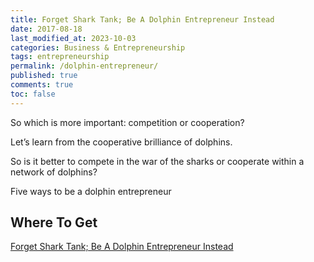 ```yaml
---
title: Forget Shark Tank; Be A Dolphin Entrepreneur Instead
date: 2017-08-18
last_modified_at: 2023-10-03
categories: Business & Entrepreneurship
tags: entrepreneurship
permalink: /dolphin-entrepreneur/
published: true
comments: true
toc: false
---
```

So which is more important: competition or cooperation?

Let’s learn from the cooperative brilliance of dolphins.
<!--more-->
So is it better to compete in the war of the sharks or cooperate within a network of dolphins?

Five ways to be a dolphin entrepreneur

## Where To Get

[Forget Shark Tank; Be A Dolphin Entrepreneur Instead](https://socapglobal.com/2017/08/forget-shark-tank-dolphin-entrepreneur-instead/)
